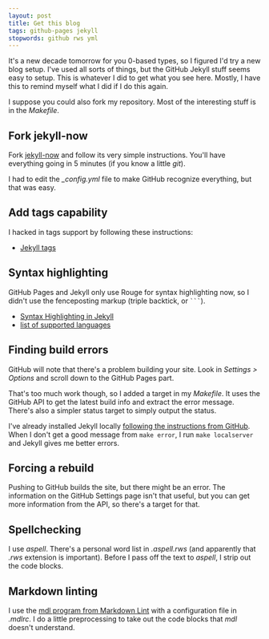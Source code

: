 ```yaml
---
layout: post
title: Get this blog
tags: github-pages jekyll
stopwords: github rws yml
---
```


It's a new decade tomorrow for you 0-based types, so I figured I'd try a new blog setup. I've used all sorts of things, but the GitHub Jekyll stuff seems easy to setup. This is whatever I did to get what you see here. Mostly, I have this to remind myself what I did if I do this again.

I suppose you could also fork my repository. Most of the interesting stuff is in the _Makefile_.

## Fork jekyll-now

Fork [jekyll-now](https://github.com/barryclark/jekyll-now) and follow its very simple instructions. You'll have everything going in 5 minutes (if you know a little *git*).

I had to edit the *_config.yml* file to make GitHub recognize everything, but that was easy.

## Add tags capability

I hacked in tags support by following these instructions:

* [Jekyll tags](https://longqian.me/2017/02/09/github-jekyll-tag/)

## Syntax highlighting

GitHub Pages and Jekyll only use Rouge for syntax highlighting now,
so I didn't use the fenceposting markup (triple backtick, or ```` ``` ````).

* [Syntax Highlighting in Jekyll](http://sangsoonam.github.io/2019/01/20/syntax-highlighting-in-jekyll.html)
* [list of supported languages](https://github.com/rouge-ruby/rouge/wiki/List-of-supported-languages-and-lexers)

## Finding build errors

GitHub will note that there's a problem building your site. Look in *Settings > Options* and scroll down to the GitHub Pages part.

That's too much work though, so I added a target in my _Makefile_. It uses the GitHub API to get the latest build info and extract the error message. There's also a simpler status target to simply output the status.

I've already installed Jekyll locally [following the instructions from GitHub](https://help.github.com/en/enterprise/2.14/user/articles/setting-up-your-github-pages-site-locally-with-jekyll). When I don't get a good message from `make error`, I run `make localserver` and Jekyll gives me better errors.

## Forcing a rebuild

Pushing to GitHub builds the site, but there might be an error. The information on the GitHub Settings page isn't that useful, but you can get more information from the API, so there's a target for that.

## Spellchecking

I use *aspell*. There's a personal word list in _.aspell.rws_ (and apparently that _.rws_ extension is important). Before I pass off the text to *aspell*, I strip out the code blocks.

## Markdown linting

I use the [mdl program from Markdown Lint](https://github.com/markdownlint/markdownlint) with a configuration file in *.mdlrc*. I do a little preprocessing to take out the code blocks that *mdl* doesn't understand.
